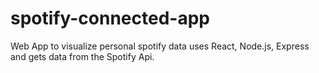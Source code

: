 # spotify-connected-app
Web App to visualize personal spotify data uses React, Node.js, Express and gets data from the Spotify Api.
